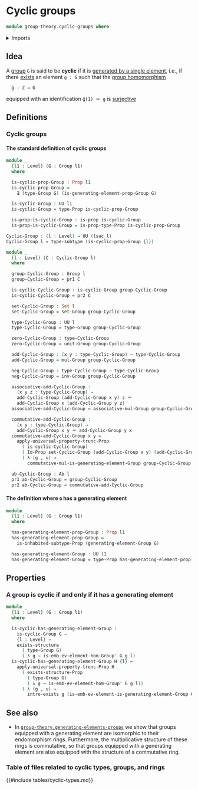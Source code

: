 # Cyclic groups

```agda
module group-theory.cyclic-groups where
```

<details><summary>Imports</summary>

```agda
open import foundation.dependent-pair-types
open import foundation.existential-quantification
open import foundation.identity-types
open import foundation.inhabited-subtypes
open import foundation.propositional-truncations
open import foundation.propositions
open import foundation.sets
open import foundation.subtypes
open import foundation.universe-levels

open import group-theory.abelian-groups
open import group-theory.generating-elements-groups
open import group-theory.groups
```

</details>

## Idea

A [group](group-theory.groups.md) `G` is said to be **cyclic** if it is
[generated by a single element](group-theory.generating-elements-groups.md),
i.e., if there [exists](foundation.existential-quantification.md) an element
`g : G` such that the [group homomorphism](group-theory.homomorphisms-groups.md)

```text
  g̃ : ℤ → G
```

equipped with an identification `g̃(1) ＝ g` is
[surjective](foundation.surjective-maps.md)

## Definitions

### Cyclic groups

#### The standard definition of cyclic groups

```agda
module _
  {l1 : Level} (G : Group l1)
  where

  is-cyclic-prop-Group : Prop l1
  is-cyclic-prop-Group =
    ∃ (type-Group G) (is-generating-element-prop-Group G)

  is-cyclic-Group : UU l1
  is-cyclic-Group = type-Prop is-cyclic-prop-Group

  is-prop-is-cyclic-Group : is-prop is-cyclic-Group
  is-prop-is-cyclic-Group = is-prop-type-Prop is-cyclic-prop-Group

Cyclic-Group : (l : Level) → UU (lsuc l)
Cyclic-Group l = type-subtype (is-cyclic-prop-Group {l})

module _
  {l : Level} (C : Cyclic-Group l)
  where

  group-Cyclic-Group : Group l
  group-Cyclic-Group = pr1 C

  is-cyclic-Cyclic-Group : is-cyclic-Group group-Cyclic-Group
  is-cyclic-Cyclic-Group = pr2 C

  set-Cyclic-Group : Set l
  set-Cyclic-Group = set-Group group-Cyclic-Group

  type-Cyclic-Group : UU l
  type-Cyclic-Group = type-Group group-Cyclic-Group

  zero-Cyclic-Group : type-Cyclic-Group
  zero-Cyclic-Group = unit-Group group-Cyclic-Group

  add-Cyclic-Group : (x y : type-Cyclic-Group) → type-Cyclic-Group
  add-Cyclic-Group = mul-Group group-Cyclic-Group

  neg-Cyclic-Group : type-Cyclic-Group → type-Cyclic-Group
  neg-Cyclic-Group = inv-Group group-Cyclic-Group

  associative-add-Cyclic-Group :
    (x y z : type-Cyclic-Group) →
    add-Cyclic-Group (add-Cyclic-Group x y) z ＝
    add-Cyclic-Group x (add-Cyclic-Group y z)
  associative-add-Cyclic-Group = associative-mul-Group group-Cyclic-Group

  commutative-add-Cyclic-Group :
    (x y : type-Cyclic-Group) →
    add-Cyclic-Group x y ＝ add-Cyclic-Group y x
  commutative-add-Cyclic-Group x y =
    apply-universal-property-trunc-Prop
      ( is-cyclic-Cyclic-Group)
      ( Id-Prop set-Cyclic-Group (add-Cyclic-Group x y) (add-Cyclic-Group y x))
      ( λ (g , u) →
        commutative-mul-is-generating-element-Group group-Cyclic-Group g u x y)

  ab-Cyclic-Group : Ab l
  pr1 ab-Cyclic-Group = group-Cyclic-Group
  pr2 ab-Cyclic-Group = commutative-add-Cyclic-Group
```

#### The definition where `G` has a generating element

```agda
module _
  {l1 : Level} (G : Group l1)
  where

  has-generating-element-prop-Group : Prop l1
  has-generating-element-prop-Group =
    is-inhabited-subtype-Prop (generating-element-Group G)

  has-generating-element-Group : UU l1
  has-generating-element-Group = type-Prop has-generating-element-prop-Group
```

## Properties

### A group is cyclic if and only if it has a generating element

```agda
module _
  {l1 : Level} (G : Group l1)
  where

  is-cyclic-has-generating-element-Group :
    is-cyclic-Group G →
    {l : Level} →
    exists-structure
      ( type-Group G)
      ( λ g → is-emb-ev-element-hom-Group' G g l)
  is-cyclic-has-generating-element-Group H {l} =
    apply-universal-property-trunc-Prop H
      ( exists-structure-Prop
        ( type-Group G)
        ( λ g → is-emb-ev-element-hom-Group' G g l))
      ( λ (g , u) →
        intro-exists g (is-emb-ev-element-is-generating-element-Group G g u))
```

## See also

- In
  [`group-theory.generating-elements-groups`](group-theory.generating-elements-groups.md)
  we show that groups equipped with a generating element are isomorphic to their
  endomorphism rings. Furthermore, the multiplicative structure of these rings
  is commutative, so that groups equipped with a generating element are also
  equipped with the structure of a commutative ring.

### Table of files related to cyclic types, groups, and rings

{{#include tables/cyclic-types.md}}
